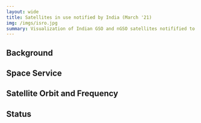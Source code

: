 ```yaml
---
layout: wide
title: Satellites in use notified by India (March '21)
img: /imgs/isro.jpg
summary: Visualization of Indian GSO and nGSO satellites notifified to ITU-R till now.
---
```


## Background 


## Space Service 


## Satellite Orbit and Frequency 


## Status 

<div id="observablehq-satelliteview-be1cfb5f" style="height: max-content;"></div>
<div id="observablehq-ngsoview-be1cfb5f"></div>

<script type="module">
  import { Runtime, Inspector } from "https://cdn.jsdelivr.net/npm/@observablehq/runtime@4/dist/runtime.js";
  import define from "https://api.observablehq.com/@wiless/spectrum-plots.js?v=3";
  new Runtime().module(define, name => {
    if (name === "satelliteview") return new Inspector(document.querySelector("#observablehq-satelliteview-be1cfb5f"));
    if (name === "ngsoview") return new Inspector(document.querySelector("#observablehq-ngsoview-be1cfb5f"));
  });
</script>
